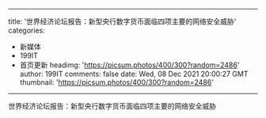 
---
title: '世界经济论坛报告：新型央行数字货币面临四项主要的网络安全威胁'
categories: 
 - 新媒体
 - 199IT
 - 首页更新
headimg: 'https://picsum.photos/400/300?random=2486'
author: 199IT
comments: false
date: Wed, 08 Dec 2021 20:00:27 GMT
thumbnail: 'https://picsum.photos/400/300?random=2486'
---

<div>   
世界经济论坛报告：新型央行数字货币面临四项主要的网络安全威胁  
</div>
            